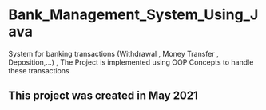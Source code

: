 # Bank_Management_System_Using_Java
System for banking transactions (Withdrawal , Money Transfer , Deposition,...) ,
The Project is implemented using OOP Concepts to handle these
transactions 

## This project was created in May 2021

